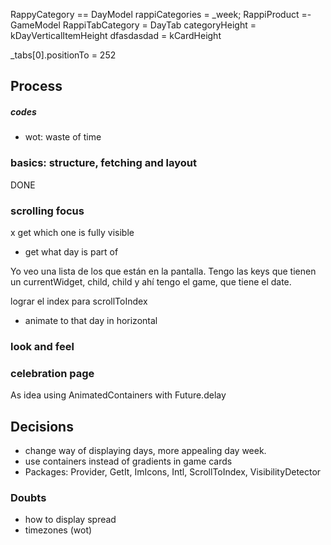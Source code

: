 
RappyCategory == DayModel
rappiCategories = _week;
RappiProduct =- GameModel
RappiTabCategory = DayTab
categoryHeight = kDayVerticalItemHeight
dfasdasdad = kCardHeight

_tabs[0].positionTo = 252

## Process
##### codes
- wot: waste of time

### basics: structure, fetching and layout
DONE
### scrolling focus
x get which one is fully visible
- get what day is part of

Yo veo una lista de los que están en la pantalla.
Tengo las keys que tienen un currentWidget, child, child y ahí
tengo el game, que tiene el date.


lograr el index para scrollToIndex
- animate to that day in horizontal
### look and feel

### celebration page
As idea using AnimatedContainers with Future.delay

## Decisions
- change way of displaying days, more appealing day week.
- use containers instead of gradients in game cards
- Packages: Provider, GetIt, ImIcons, Intl, ScrollToIndex, VisibilityDetector

### Doubts
- how to display spread
- timezones (wot)